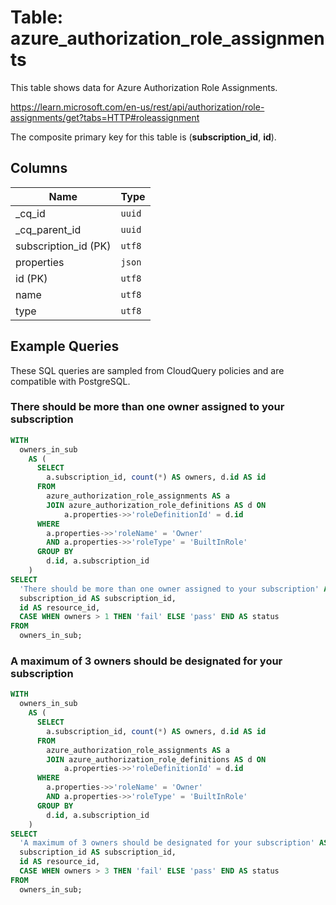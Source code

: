 # Table: azure_authorization_role_assignments

This table shows data for Azure Authorization Role Assignments.

https://learn.microsoft.com/en-us/rest/api/authorization/role-assignments/get?tabs=HTTP#roleassignment

The composite primary key for this table is (**subscription_id**, **id**).

## Columns

| Name          | Type          |
| ------------- | ------------- |
|_cq_id|`uuid`|
|_cq_parent_id|`uuid`|
|subscription_id (PK)|`utf8`|
|properties|`json`|
|id (PK)|`utf8`|
|name|`utf8`|
|type|`utf8`|

## Example Queries

These SQL queries are sampled from CloudQuery policies and are compatible with PostgreSQL.

### There should be more than one owner assigned to your subscription

```sql
WITH
  owners_in_sub
    AS (
      SELECT
        a.subscription_id, count(*) AS owners, d.id AS id
      FROM
        azure_authorization_role_assignments AS a
        JOIN azure_authorization_role_definitions AS d ON
            a.properties->>'roleDefinitionId' = d.id
      WHERE
        a.properties->>'roleName' = 'Owner'
        AND a.properties->>'roleType' = 'BuiltInRole'
      GROUP BY
        d.id, a.subscription_id
    )
SELECT
  'There should be more than one owner assigned to your subscription' AS title,
  subscription_id AS subscription_id,
  id AS resource_id,
  CASE WHEN owners > 1 THEN 'fail' ELSE 'pass' END AS status
FROM
  owners_in_sub;
```

### A maximum of 3 owners should be designated for your subscription

```sql
WITH
  owners_in_sub
    AS (
      SELECT
        a.subscription_id, count(*) AS owners, d.id AS id
      FROM
        azure_authorization_role_assignments AS a
        JOIN azure_authorization_role_definitions AS d ON
            a.properties->>'roleDefinitionId' = d.id
      WHERE
        a.properties->>'roleName' = 'Owner'
        AND a.properties->>'roleType' = 'BuiltInRole'
      GROUP BY
        d.id, a.subscription_id
    )
SELECT
  'A maximum of 3 owners should be designated for your subscription' AS title,
  subscription_id AS subscription_id,
  id AS resource_id,
  CASE WHEN owners > 3 THEN 'fail' ELSE 'pass' END AS status
FROM
  owners_in_sub;
```


